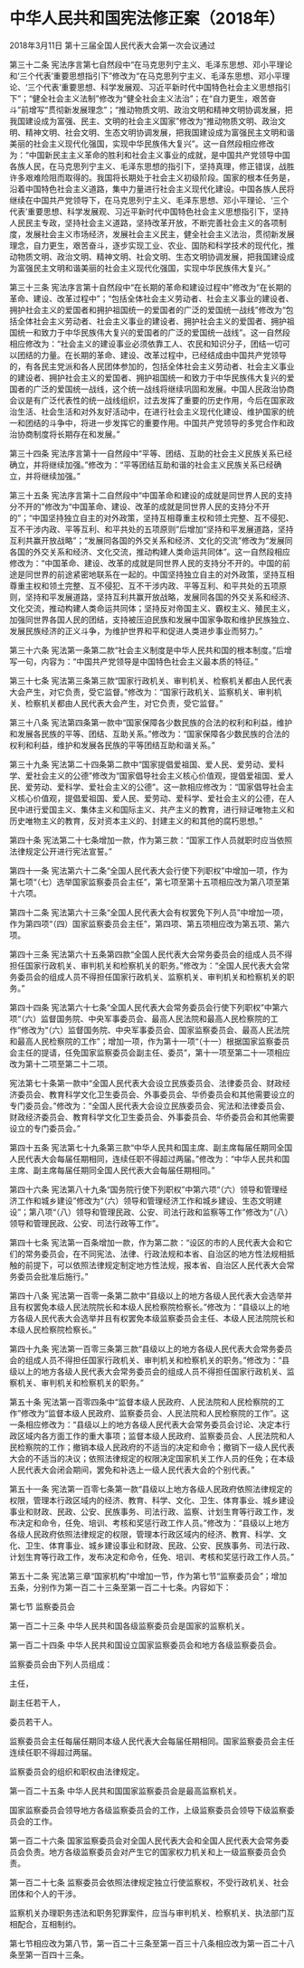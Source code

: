 # 中华人民共和国宪法修正案（2018年）

2018年3月11日 第十三届全国人民代表大会第一次会议通过

<!-- INFO END -->

第三十二条 宪法序言第七自然段中“在马克思列宁主义、毛泽东思想、邓小平理论和‘三个代表’重要思想指引下”修改为“在马克思列宁主义、毛泽东思想、邓小平理论、‘三个代表’重要思想、科学发展观、习近平新时代中国特色社会主义思想指引下”；“健全社会主义法制”修改为“健全社会主义法治”；在“自力更生，艰苦奋斗”前增写“贯彻新发展理念”；“推动物质文明、政治文明和精神文明协调发展，把我国建设成为富强、民主、文明的社会主义国家”修改为“推动物质文明、政治文明、精神文明、社会文明、生态文明协调发展，把我国建设成为富强民主文明和谐美丽的社会主义现代化强国，实现中华民族伟大复兴”。这一自然段相应修改为：“中国新民主主义革命的胜利和社会主义事业的成就，是中国共产党领导中国各族人民，在马克思列宁主义、毛泽东思想的指引下，坚持真理，修正错误，战胜许多艰难险阻而取得的。我国将长期处于社会主义初级阶段。国家的根本任务是，沿着中国特色社会主义道路，集中力量进行社会主义现代化建设。中国各族人民将继续在中国共产党领导下，在马克思列宁主义、毛泽东思想、邓小平理论、‘三个代表’重要思想、科学发展观、习近平新时代中国特色社会主义思想指引下，坚持人民民主专政，坚持社会主义道路，坚持改革开放，不断完善社会主义的各项制度，发展社会主义市场经济，发展社会主义民主，健全社会主义法治，贯彻新发展理念，自力更生，艰苦奋斗，逐步实现工业、农业、国防和科学技术的现代化，推动物质文明、政治文明、精神文明、社会文明、生态文明协调发展，把我国建设成为富强民主文明和谐美丽的社会主义现代化强国，实现中华民族伟大复兴。”

第三十三条 宪法序言第十自然段中“在长期的革命和建设过程中”修改为“在长期的革命、建设、改革过程中”；“包括全体社会主义劳动者、社会主义事业的建设者、拥护社会主义的爱国者和拥护祖国统一的爱国者的广泛的爱国统一战线”修改为“包括全体社会主义劳动者、社会主义事业的建设者、拥护社会主义的爱国者、拥护祖国统一和致力于中华民族伟大复兴的爱国者的广泛的爱国统一战线”。这一自然段相应修改为：“社会主义的建设事业必须依靠工人、农民和知识分子，团结一切可以团结的力量。在长期的革命、建设、改革过程中，已经结成由中国共产党领导的，有各民主党派和各人民团体参加的，包括全体社会主义劳动者、社会主义事业的建设者、拥护社会主义的爱国者、拥护祖国统一和致力于中华民族伟大复兴的爱国者的广泛的爱国统一战线，这个统一战线将继续巩固和发展。中国人民政治协商会议是有广泛代表性的统一战线组织，过去发挥了重要的历史作用，今后在国家政治生活、社会生活和对外友好活动中，在进行社会主义现代化建设、维护国家的统一和团结的斗争中，将进一步发挥它的重要作用。中国共产党领导的多党合作和政治协商制度将长期存在和发展。”

第三十四条 宪法序言第十一自然段中“平等、团结、互助的社会主义民族关系已经确立，并将继续加强。”修改为：“平等团结互助和谐的社会主义民族关系已经确立，并将继续加强。”

第三十五条 宪法序言第十二自然段中“中国革命和建设的成就是同世界人民的支持分不开的”修改为“中国革命、建设、改革的成就是同世界人民的支持分不开的”；“中国坚持独立自主的对外政策，坚持互相尊重主权和领土完整、互不侵犯、互不干涉内政、平等互利、和平共处的五项原则”后增加“坚持和平发展道路，坚持互利共赢开放战略”；“发展同各国的外交关系和经济、文化的交流”修改为“发展同各国的外交关系和经济、文化交流，推动构建人类命运共同体”。这一自然段相应修改为：“中国革命、建设、改革的成就是同世界人民的支持分不开的。中国的前途是同世界的前途紧密地联系在一起的。中国坚持独立自主的对外政策，坚持互相尊重主权和领土完整、互不侵犯、互不干涉内政、平等互利、和平共处的五项原则，坚持和平发展道路，坚持互利共赢开放战略，发展同各国的外交关系和经济、文化交流，推动构建人类命运共同体；坚持反对帝国主义、霸权主义、殖民主义，加强同世界各国人民的团结，支持被压迫民族和发展中国家争取和维护民族独立、发展民族经济的正义斗争，为维护世界和平和促进人类进步事业而努力。”

第三十六条 宪法第一条第二款“社会主义制度是中华人民共和国的根本制度。”后增写一句，内容为：“中国共产党领导是中国特色社会主义最本质的特征。”

第三十七条 宪法第三条第三款“国家行政机关、审判机关、检察机关都由人民代表大会产生，对它负责，受它监督。”修改为：“国家行政机关、监察机关、审判机关、检察机关都由人民代表大会产生，对它负责，受它监督。”

第三十八条 宪法第四条第一款中“国家保障各少数民族的合法的权利和利益，维护和发展各民族的平等、团结、互助关系。”修改为：“国家保障各少数民族的合法的权利和利益，维护和发展各民族的平等团结互助和谐关系。”

第三十九条 宪法第二十四条第二款中“国家提倡爱祖国、爱人民、爱劳动、爱科学、爱社会主义的公德”修改为“国家倡导社会主义核心价值观，提倡爱祖国、爱人民、爱劳动、爱科学、爱社会主义的公德”。这一款相应修改为：“国家倡导社会主义核心价值观，提倡爱祖国、爱人民、爱劳动、爱科学、爱社会主义的公德，在人民中进行爱国主义、集体主义和国际主义、共产主义的教育，进行辩证唯物主义和历史唯物主义的教育，反对资本主义的、封建主义的和其他的腐朽思想。”

第四十条 宪法第二十七条增加一款，作为第三款：“国家工作人员就职时应当依照法律规定公开进行宪法宣誓。”

第四十一条 宪法第六十二条“全国人民代表大会行使下列职权”中增加一项，作为第七项“（七）选举国家监察委员会主任”，第七项至第十五项相应改为第八项至第十六项。

第四十二条 宪法第六十三条“全国人民代表大会有权罢免下列人员”中增加一项，作为第四项“（四）国家监察委员会主任”，第四项、第五项相应改为第五项、第六项。

第四十三条 宪法第六十五条第四款“全国人民代表大会常务委员会的组成人员不得担任国家行政机关、审判机关和检察机关的职务。”修改为：“全国人民代表大会常务委员会的组成人员不得担任国家行政机关、监察机关、审判机关和检察机关的职务。”

第四十四条 宪法第六十七条“全国人民代表大会常务委员会行使下列职权”中第六项“（六）监督国务院、中央军事委员会、最高人民法院和最高人民检察院的工作”修改为“（六）监督国务院、中央军事委员会、国家监察委员会、最高人民法院和最高人民检察院的工作”；增加一项，作为第十一项“（十一）根据国家监察委员会主任的提请，任免国家监察委员会副主任、委员”，第十一项至第二十一项相应改为第十二项至第二十二项。

宪法第七十条第一款中“全国人民代表大会设立民族委员会、法律委员会、财政经济委员会、教育科学文化卫生委员会、外事委员会、华侨委员会和其他需要设立的专门委员会。”修改为：“全国人民代表大会设立民族委员会、宪法和法律委员会、财政经济委员会、教育科学文化卫生委员会、外事委员会、华侨委员会和其他需要设立的专门委员会。”

第四十五条 宪法第七十九条第三款“中华人民共和国主席、副主席每届任期同全国人民代表大会每届任期相同，连续任职不得超过两届。”修改为：“中华人民共和国主席、副主席每届任期同全国人民代表大会每届任期相同。”

第四十六条 宪法第八十九条“国务院行使下列职权”中第六项“（六）领导和管理经济工作和城乡建设”修改为“（六）领导和管理经济工作和城乡建设、生态文明建设”；第八项“（八）领导和管理民政、公安、司法行政和监察等工作”修改为“（八）领导和管理民政、公安、司法行政等工作”。

第四十七条 宪法第一百条增加一款，作为第二款：“设区的市的人民代表大会和它们的常务委员会，在不同宪法、法律、行政法规和本省、自治区的地方性法规相抵触的前提下，可以依照法律规定制定地方性法规，报本省、自治区人民代表大会常务委员会批准后施行。”

第四十八条 宪法第一百零一条第二款中“县级以上的地方各级人民代表大会选举并且有权罢免本级人民法院院长和本级人民检察院检察长。”修改为：“县级以上的地方各级人民代表大会选举并且有权罢免本级监察委员会主任、本级人民法院院长和本级人民检察院检察长。”

第四十九条 宪法第一百零三条第三款“县级以上的地方各级人民代表大会常务委员会的组成人员不得担任国家行政机关、审判机关和检察机关的职务。”修改为：“县级以上的地方各级人民代表大会常务委员会的组成人员不得担任国家行政机关、监察机关、审判机关和检察机关的职务。”

第五十条 宪法第一百零四条中“监督本级人民政府、人民法院和人民检察院的工作”修改为“监督本级人民政府、监察委员会、人民法院和人民检察院的工作”。这一条相应修改为：“县级以上的地方各级人民代表大会常务委员会讨论、决定本行政区域内各方面工作的重大事项；监督本级人民政府、监察委员会、人民法院和人民检察院的工作；撤销本级人民政府的不适当的决定和命令；撤销下一级人民代表大会的不适当的决议；依照法律规定的权限决定国家机关工作人员的任免；在本级人民代表大会闭会期间，罢免和补选上一级人民代表大会的个别代表。”

第五十一条 宪法第一百零七条第一款“县级以上地方各级人民政府依照法律规定的权限，管理本行政区域内的经济、教育、科学、文化、卫生、体育事业、城乡建设事业和财政、民政、公安、民族事务、司法行政、监察、计划生育等行政工作，发布决定和命令，任免、培训、考核和奖惩行政工作人员。”修改为：“县级以上地方各级人民政府依照法律规定的权限，管理本行政区域内的经济、教育、科学、文化、卫生、体育事业、城乡建设事业和财政、民政、公安、民族事务、司法行政、计划生育等行政工作，发布决定和命令，任免、培训、考核和奖惩行政工作人员。”

第五十二条 宪法第三章“国家机构”中增加一节，作为第七节“监察委员会”；增加五条，分别作为第一百二十三条至第一百二十七条。内容如下：

第七节 监察委员会

第一百二十三条 中华人民共和国各级监察委员会是国家的监察机关。

第一百二十四条 中华人民共和国设立国家监察委员会和地方各级监察委员会。

监察委员会由下列人员组成：

主任，

副主任若干人，

委员若干人。

监察委员会主任每届任期同本级人民代表大会每届任期相同。国家监察委员会主任连续任职不得超过两届。

监察委员会的组织和职权由法律规定。

第一百二十五条 中华人民共和国国家监察委员会是最高监察机关。

国家监察委员会领导地方各级监察委员会的工作，上级监察委员会领导下级监察委员会的工作。

第一百二十六条 国家监察委员会对全国人民代表大会和全国人民代表大会常务委员会负责。地方各级监察委员会对产生它的国家权力机关和上一级监察委员会负责。

第一百二十七条 监察委员会依照法律规定独立行使监察权，不受行政机关、社会团体和个人的干涉。

监察机关办理职务违法和职务犯罪案件，应当与审判机关、检察机关、执法部门互相配合，互相制约。

第七节相应改为第八节，第一百二十三条至第一百三十八条相应改为第一百二十八条至第一百四十三条。
